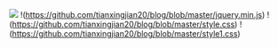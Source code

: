 ![](https://github.com/tianxingjian20/blog/blob/master/tu20200909.jpg)
!(https://github.com/tianxingjian20/blog/blob/master/jquery.min.js)
!(https://github.com/tianxingjian20/blog/blob/master/style.css)
!(https://github.com/tianxingjian20/blog/blob/master/style1.css)
